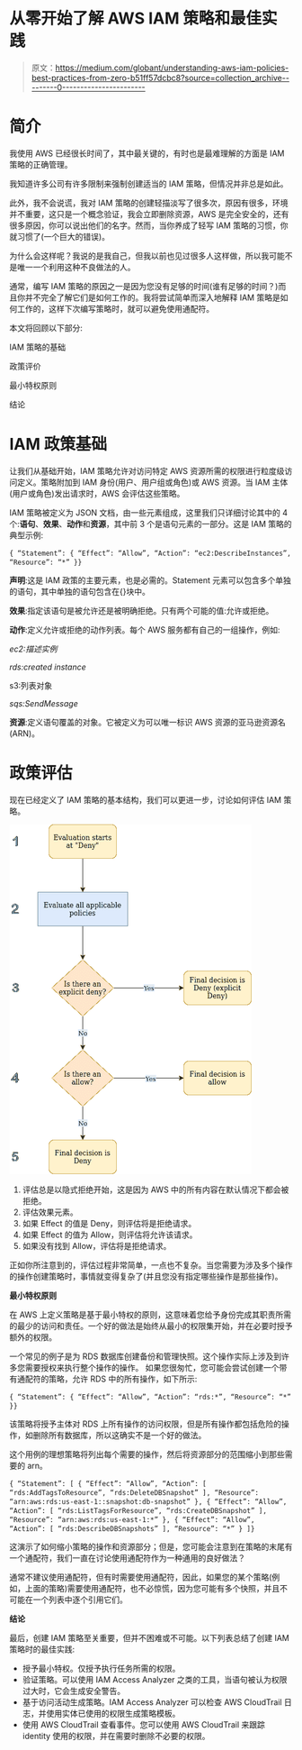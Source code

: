 # 从零开始了解 AWS IAM 策略和最佳实践

> 原文：<https://medium.com/globant/understanding-aws-iam-policies-best-practices-from-zero-b51ff57dcbc8?source=collection_archive---------0----------------------->

# **简介**

我使用 AWS 已经很长时间了，其中最关键的，有时也是最难理解的方面是 IAM 策略的正确管理。

我知道许多公司有许多限制来强制创建适当的 IAM 策略，但情况并非总是如此。

此外，我不会说谎，我对 IAM 策略的创建轻描淡写了很多次，原因有很多，环境并不重要，这只是一个概念验证，我会立即删除资源，AWS 是完全安全的，还有很多原因，你可以说出他们的名字。然而，当你养成了轻写 IAM 策略的习惯，你就习惯了(一个巨大的错误)。

为什么会这样呢？我说的是我自己，但我以前也见过很多人这样做，所以我可能不是唯一一个利用这种不良做法的人。

通常，编写 IAM 策略的原因之一是因为您没有足够的时间(谁有足够的时间？)而且你并不完全了解它们是如何工作的。我将尝试简单而深入地解释 IAM 策略是如何工作的，这样下次编写策略时，就可以避免使用通配符。

本文将回顾以下部分:

IAM 策略的基础

政策评价

最小特权原则

结论

# **IAM 政策基础**

让我们从基础开始，IAM 策略允许对访问特定 AWS 资源所需的权限进行粒度级访问定义。策略附加到 IAM 身份(用户、用户组或角色)或 AWS 资源。当 IAM 主体(用户或角色)发出请求时，AWS 会评估这些策略。

IAM 策略被定义为 JSON 文档，由一些元素组成，这里我们只详细讨论其中的 4 个:**语句**、**效果**、**动作**和**资源**，其中前 3 个是语句元素的一部分。这是 IAM 策略的典型示例:

```
{ “Statement”: { “Effect”: “Allow”, “Action”: “ec2:DescribeInstances”, “Resource”: “*” }}
```

**声明**:这是 IAM 政策的主要元素，也是必需的。Statement 元素可以包含多个单独的语句，其中单独的语句包含在{}块中。

**效果**:指定该语句是被允许还是被明确拒绝。只有两个可能的值:允许或拒绝。

**动作**:定义允许或拒绝的动作列表。每个 AWS 服务都有自己的一组操作，例如:

*ec2:描述实例*

*rds:created instance*

s3:列表对象

*sqs:SendMessage*

**资源**:定义语句覆盖的对象。它被定义为可以唯一标识 AWS 资源的亚马逊资源名(ARN)。

# **政策评估**

现在已经定义了 IAM 策略的基本结构，我们可以更进一步，讨论如何评估 IAM 策略。

![](img/9974f9cbcf4d555c97e8a26dc04cc989.png)

1.  评估总是以隐式拒绝开始，这是因为 AWS 中的所有内容在默认情况下都会被拒绝。
2.  评估效果元素。
3.  如果 Effect 的值是 Deny，则评估将是拒绝请求。
4.  如果 Effect 的值为 Allow，则评估将允许该请求。
5.  如果没有找到 Allow，评估将是拒绝请求。

正如你所注意到的，评估过程非常简单，一点也不复杂。当您需要为涉及多个操作的操作创建策略时，事情就变得复杂了(并且您没有指定哪些操作是那些操作)。

**最小特权原则**

在 AWS 上定义策略是基于最小特权的原则，这意味着您给予身份完成其职责所需的最少的访问和责任。一个好的做法是始终从最小的权限集开始，并在必要时授予额外的权限。

一个常见的例子是为 RDS 数据库创建备份和管理快照。这个操作实际上涉及到许多您需要授权来执行整个操作的操作。
如果您很匆忙，您可能会尝试创建一个带有通配符的策略，允许 RDS 中的所有操作，如下所示:

```
{ “Statement”: { “Effect”: “Allow”, “Action”: “rds:*”, “Resource”: “*” }}
```

该策略将授予主体对 RDS 上所有操作的访问权限，但是所有操作都包括危险的操作，如删除所有数据库，所以这确实不是一个好的做法。

这个用例的理想策略将列出每个需要的操作，然后将资源部分的范围缩小到那些需要的 arn。

```
{ “Statement”: [ { “Effect”: “Allow”, “Action”: [ “rds:AddTagsToResource”, “rds:DeleteDBSnapshot” ], “Resource”: “arn:aws:rds:us-east-1::snapshot:db-snapshot” }, { “Effect”: “Allow”, “Action”: [ “rds:ListTagsForResource”, “rds:CreateDBSnapshot” ], “Resource”: “arn:aws:rds:us-east-1:*” }, { “Effect”: “Allow”, “Action”: [ “rds:DescribeDBSnapshots” ], “Resource”: “*” } ]}
```

这演示了如何缩小策略的操作和资源部分；但是，您可能会注意到在策略的末尾有一个通配符，我们一直在讨论使用通配符作为一种通用的良好做法？

通常不建议使用通配符，但有时需要使用通配符，因此，如果您的某个策略(例如，上面的策略)需要使用通配符，也不必惊慌，因为您可能有多个快照，并且不可能在一个列表中逐个引用它们。

**结论**

最后，创建 IAM 策略至关重要，但并不困难或不可能。以下列表总结了创建 IAM 策略时的最佳实践:

*   授予最小特权。仅授予执行任务所需的权限。
*   验证策略。可以使用 IAM Access Analyzer 之类的工具，当语句被认为权限过大时，它会生成安全警告。
*   基于访问活动生成策略。IAM Access Analyzer 可以检查 AWS CloudTrail 日志，并使用实体已使用的权限生成策略模板。
*   使用 AWS CloudTrail 查看事件。您可以使用 AWS CloudTrail 来跟踪 identity 使用的权限，并在需要时删除不必要的权限。